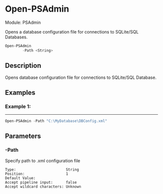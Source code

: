 ﻿# Open-PSAdmin
Module: PSAdmin

Opens a database configuration file for connections to SQLite/SQL Databases.

``` powershell
Open-PSAdmin
        -Path <String>
```

## Description
Opens database configuration file for connections to SQLite/SQL Database.

## Examples
### Example 1:   
***

``` powershell
Open-PSAdmin -Path "C:\MyDatabase\DBConfig.xml"
```

## Parameters

### \-Path

Specify path to .xml configuration file
```
Type:                       String  
Position:                   1  
Default Value:                
Accept pipeline input:      false  
Accept wildcard characters: Unknown  
```

